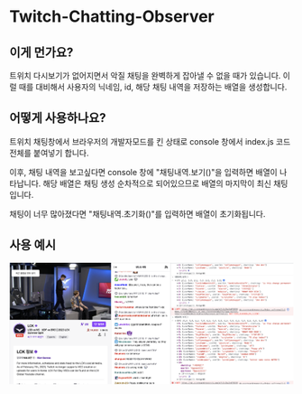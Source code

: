 # Twitch-Chatting-Observer

## 이게 먼가요?
트위치 다시보기가 없어지면서 악질 채팅을 완벽하게 잡아낼 수 없을 때가 있습니다.
이럴 때를 대비해서 사용자의 닉네임, id, 해당 채팅 내역을 저장하는 배열을 생성합니다.

## 어떻게 사용하나요?
트위치 채팅창에서 브라우저의 개발자모드를 킨 상태로 console 창에서 index.js 코드 전체를 붙여넣기 합니다.

이후, 채팅 내역을 보고싶다면 console 창에 "채팅내역.보기()"을 입력하면 배열이 나타납니다.
해당 배열은 채팅 생성 순차적으로 되어있으므로 배열의 마지막이 최신 채팅입니다.

채팅이 너무 많아졌다면 "채팅내역.초기화()"를 입력하면 배열이 초기화됩니다.

## 사용 예시
![사용예시](./example.png)
